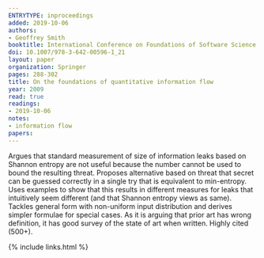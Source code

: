 ```yaml
---
ENTRYTYPE: inproceedings
added: 2019-10-06
authors:
- Geoffrey Smith
booktitle: International Conference on Foundations of Software Science and Computational Structures
doi: 10.1007/978-3-642-00596-1_21
layout: paper
organization: Springer
pages: 288-302
title: On the foundations of quantitative information flow
year: 2009
read: true
readings:
- 2019-10-06
notes:
- information flow
papers:
---
```


Argues that standard measurement of size of information leaks based on Shannon entropy are not useful because the number cannot be used to bound the resulting threat.  Proposes alternative based on threat that secret can be guessed correctly in a single try that is equivalent to min-entropy.  Uses examples to show that this results in different measures for leaks that intuitively seem different (and that Shannon entropy views as same).  Tackles general form with non-uniform input distribution and derives simpler formulae for special cases.  As it is arguing that prior art has wrong definition, it has good survey of the state of art when written.  Highly cited (500+).

{% include links.html %}
